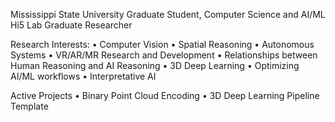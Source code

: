 Mississippi State University Graduate Student, Computer Science and AI/ML
Hi5 Lab Graduate Researcher

Research Interests:
• Computer Vision
• Spatial Reasoning
• Autonomous Systems
• VR/AR/MR Research and Development
• Relationships between Human Reasoning and AI Reasoning
• 3D Deep Learning
• Optimizing AI/ML workflows
• Interpretative AI

Active Projects
• Binary Point Cloud Encoding
• 3D Deep Learning Pipeline Template
<!---
MaverickDSmith/MaverickDSmith is a ✨ special ✨ repository because its `README.md` (this file) appears on your GitHub profile.
You can click the Preview link to take a look at your changes.
--->
